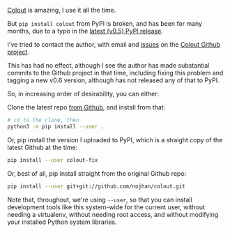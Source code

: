 <!--
.. title: Installing Colout
.. slug: installing-colout
.. date: 2019-01-25 18:40:55-06:00
.. tags: geek,linux-dev
.. link: 
.. description: 
.. type: text
-->


[Colout](http://nojhan.github.io/colout/) is amazing, I use it all the time.

But `pip install colout` from PyPI is broken, and has been for many months,
due to a typo in the
[latest (v0.5) PyPI release](https://pypi.org/project/colout/).

I've tried to contact the author, with email and
[issues](https://github.com/nojhan/colout/issues/101i) on the
[Colout Github project](https://github.com/nojhan/colout/issues).

This has had no effect, although I see the author has made substantial commits
to the Github project in that time, including fixing this problem and tagging a
new v0.6 version, although has not released any of that to PyPI.

So, in increasing order of desirability, you can either:

Clone the latest repo [from Github](https://github.com/nojhan/colout), and
install from that:

```bash
# cd to the clone, then
python3 -m pip install --user .
```

Or, pip install the version I uploaded to PyPI, which is a straight copy of the
latest Github at the time:

```bash
pip install --user colout-fix
```

Or, best of all, pip install straight from the original Github repo:

```bash
pip install --user git+git://github.com/nojhan/colout.git
```

Note that, throughout, we're using `--user`, so that you can install
development tools like this system-wide for the current user, without needing a
virtualenv, without needing root access, and without modifying your installed
Python system libraries.

